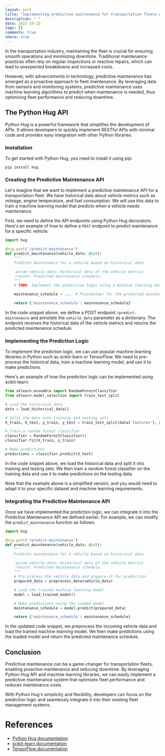 ```yaml
---
layout: post
title: "Implementing predictive maintenance for transportation fleets with Python Hug API"
description: " "
date: 2023-10-23
tags: []
comments: true
share: true
---
```


In the transportation industry, maintaining the fleet is crucial for ensuring smooth operations and minimizing downtime. Traditional maintenance practices often rely on regular inspections or reactive repairs, which can lead to unexpected breakdowns and increased costs.

However, with advancements in technology, predictive maintenance has emerged as a proactive approach to fleet maintenance. By leveraging data from sensors and monitoring systems, predictive maintenance uses machine learning algorithms to predict when maintenance is needed, thus optimizing fleet performance and reducing downtime.

## The Python Hug API

Python Hug is a powerful framework that simplifies the development of APIs. It allows developers to quickly implement RESTful APIs with minimal code and provides easy integration with other Python libraries.

### Installation

To get started with Python Hug, you need to install it using pip:

```shell
pip install hug
```

### Creating the Predictive Maintenance API

Let's imagine that we want to implement a predictive maintenance API for a transportation fleet. We have historical data about vehicle metrics such as mileage, engine temperature, and fuel consumption. We will use this data to train a machine learning model that predicts when a vehicle needs maintenance.

First, we need to define the API endpoints using Python Hug decorators. Here's an example of how to define a `POST` endpoint to predict maintenance for a specific vehicle:

```python
import hug

@hug.post('/predict-maintenance')
def predict_maintenance(vehicle_data: dict):
    """
    Predicts maintenance for a vehicle based on historical data.

    :param vehicle_data: Historical data of the vehicle metrics.
    :return: Predicted maintenance schedule.
    """
    # TODO: Implement the prediction logic using a machine learning model

    maintenance_schedule = ...  # Placeholder for the predicted maintenance schedule

    return {'maintenance_schedule': maintenance_schedule}
```

In the code snippet above, we define a POST endpoint `/predict-maintenance` and annotate the `vehicle_data` parameter as a dictionary. The endpoint receives the historical data of the vehicle metrics and returns the predicted maintenance schedule.

### Implementing the Prediction Logic

To implement the prediction logic, we can use popular machine learning libraries in Python such as scikit-learn or TensorFlow. We need to pre-process the historical data, train a machine learning model, and use it to make predictions.

Here's an example of how the prediction logic can be implemented using scikit-learn:

```python
from sklearn.ensemble import RandomForestClassifier
from sklearn.model_selection import train_test_split

# Load the historical data
data = load_historical_data()

# Split the data into training and testing sets
X_train, X_test, y_train, y_test = train_test_split(data['features'], data['labels'], test_size=0.2)

# Train a random forest classifier
classifier = RandomForestClassifier()
classifier.fit(X_train, y_train)

# Make predictions
predictions = classifier.predict(X_test)
```

In the code snippet above, we load the historical data and split it into training and testing sets. We then train a random forest classifier on the training data and use it to make predictions on the testing data.

Note that the example above is a simplified version, and you would need to adapt it to your specific dataset and machine learning requirements.

### Integrating the Predictive Maintenance API

Once we have implemented the prediction logic, we can integrate it into the Predictive Maintenance API we defined earlier. For example, we can modify the `predict_maintenance` function as follows:

```python
import hug

@hug.post('/predict-maintenance')
def predict_maintenance(vehicle_data: dict):
    """
    Predicts maintenance for a vehicle based on historical data.

    :param vehicle_data: Historical data of the vehicle metrics.
    :return: Predicted maintenance schedule.
    """
    # Pre-process the vehicle data and prepare it for prediction
    prepared_data = preprocess_data(vehicle_data)

    # Load the trained machine learning model
    model = load_trained_model()

    # Make predictions using the loaded model
    maintenance_schedule = model.predict(prepared_data)

    return {'maintenance_schedule': maintenance_schedule}
```

In the updated code snippet, we preprocess the incoming vehicle data and load the trained machine learning model. We then make predictions using the loaded model and return the predicted maintenance schedule.

## Conclusion

Predictive maintenance can be a game-changer for transportation fleets, enabling proactive maintenance and reducing downtime. By leveraging Python Hug API and machine learning libraries, we can easily implement a predictive maintenance system that optimizes fleet performance and reduces maintenance costs.

With Python Hug's simplicity and flexibility, developers can focus on the prediction logic and seamlessly integrate it into their existing fleet management systems.

# References
- [Python Hug documentation](https://www.python-http-api.com/)
- [scikit-learn documentation](https://scikit-learn.org/)
- [TensorFlow documentation](https://www.tensorflow.org/)
